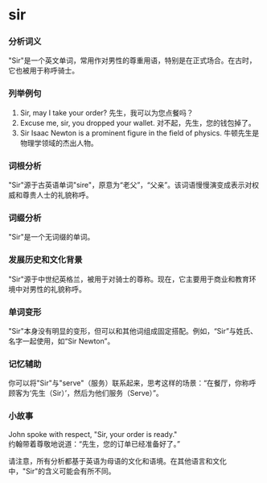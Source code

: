 # sir

### 分析词义

  

"Sir"是一个英文单词，常用作对男性的尊重用语，特别是在正式场合。在古时，它也被用于称呼骑士。

  

### 列举例句

  

1.  Sir, may I take your order? 先生，我可以为您点餐吗？
2.  Excuse me, sir, you dropped your wallet. 对不起，先生，您的钱包掉了。
3.  Sir Isaac Newton is a prominent figure in the field of physics. 牛顿先生是物理学领域的杰出人物。

  

### 词根分析

  

"Sir"源于古英语单词"sire"，原意为“老父”，“父亲”。该词语慢慢演变成表示对权威和尊贵人士的礼貌称呼。

  

### 词缀分析

  

"Sir"是一个无词缀的单词。

  

### 发展历史和文化背景

  

"Sir"源于中世纪英格兰，被用于对骑士的尊称。现在，它主要用于商业和教育环境中对男性的礼貌称呼。

  

### 单词变形

  

"Sir"本身没有明显的变形，但可以和其他词组成固定搭配。例如，“Sir”与姓氏、名字一起使用，如“Sir Newton”。

  

### 记忆辅助

  

你可以将"Sir"与"serve"（服务）联系起来，思考这样的场景：“在餐厅，你称呼顾客为‘先生（Sir）’，然后为他们服务（Serve）”。

  

### 小故事

  

John spoke with respect, "Sir, your order is ready."  
约翰带着尊敬地说道：“先生，您的订单已经准备好了。”

  

请注意，所有分析都基于英语为母语的文化和语境。在其他语言和文化中，"Sir"的含义可能会有所不同。

